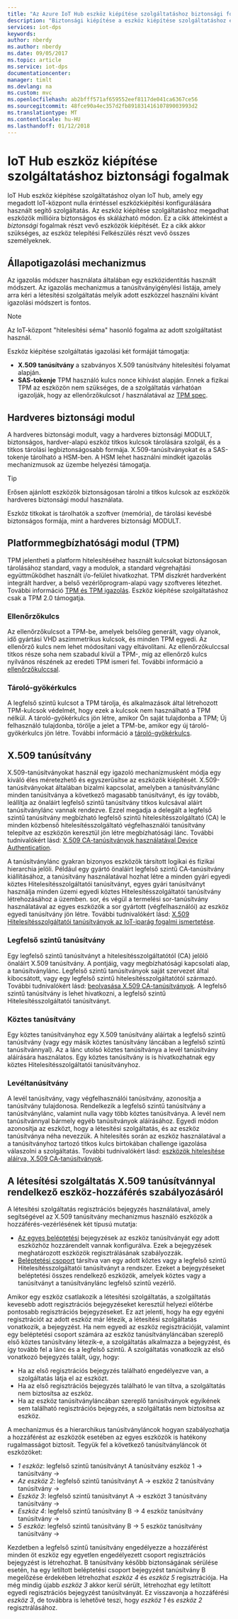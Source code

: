 ```yaml
---
title: "Az Azure IoT Hub eszköz kiépítése szolgáltatáshoz biztonsági fogalmak |} Microsoft Docs"
description: "Biztonsági kiépítése a eszköz kiépítése szolgáltatáshoz és az IoT-központ jellemző fogalmakat ismerteti"
services: iot-dps
keywords: 
author: nberdy
ms.author: nberdy
ms.date: 09/05/2017
ms.topic: article
ms.service: iot-dps
documentationcenter: 
manager: timlt
ms.devlang: na
ms.custom: mvc
ms.openlocfilehash: ab2bfff571af659552eef8117de041ca6367ce56
ms.sourcegitcommit: 48fce90a4ec357d2fb89183141610789003993d2
ms.translationtype: MT
ms.contentlocale: hu-HU
ms.lasthandoff: 01/12/2018
---
```

# <a name="iot-hub-device-provisioning-service-security-concepts"></a>IoT Hub eszköz kiépítése szolgáltatáshoz biztonsági fogalmak 

IoT Hub eszköz kiépítése szolgáltatáshoz olyan IoT hub, amely egy megadott IoT-központ nulla érintéssel eszközkiépítési konfigurálására használt segítő szolgáltatás. Az eszköz kiépítése szolgáltatáshoz megadhat eszközök millióira biztonságos és skálázható módon. Ez a cikk áttekintést a *biztonsági* fogalmak részt vevő eszközök kiépítését. Ez a cikk akkor szükséges, az eszköz telepítési Felkészülés részt vevő összes személyeknek.

## <a name="attestation-mechanism"></a>Állapotigazolási mechanizmus

Az igazolás módszer használata általában egy eszközidentitás használt módszert. Az igazolás mechanizmus a tanúsítványigénylési listája, amely arra kéri a létesítési szolgáltatás melyik adott eszközzel használni kívánt igazolási módszert is fontos.

> [!NOTE]
> Az IoT-központ "hitelesítési séma" hasonló fogalma az adott szolgáltatást használ.

Eszköz kiépítése szolgáltatás igazolási két formáját támogatja:
* **X.509 tanúsítvány** a szabványos X.509 tanúsítvány hitelesítési folyamat alapján.
* **SAS-tokenje** TPM használó kulcs nonce kihívást alapján. Ennek a fizikai TPM az eszközön nem szükséges, de a szolgáltatás várhatóan igazolják, hogy az ellenőrzőkulcsot / használatával az [TPM spec](https://trustedcomputinggroup.org/work-groups/trusted-platform-module/).

## <a name="hardware-security-module"></a>Hardveres biztonsági modul

A hardveres biztonsági modult, vagy a hardveres biztonsági MODULT, biztonságos, hardver-alapú eszköz titkos kulcsok tárolására szolgál, és a titkos tárolási legbiztonságosabb formája. X.509-tanúsítványokat és a SAS-tokenje tárolható a HSM-ben. A HSM lehet használni mindkét igazolás mechanizmusok az üzembe helyezési támogatja.

> [!TIP]
> Erősen ajánlott eszközök biztonságosan tárolni a titkos kulcsok az eszközök hardveres biztonsági modul használata.

Eszköz titkokat is tárolhatók a szoftver (memória), de tárolási kevésbé biztonságos formája, mint a hardveres biztonsági MODULT.

## <a name="trusted-platform-module-tpm"></a>Platformmegbízhatósági modul (TPM)

TPM jelentheti a platform hitelesítéséhez használt kulcsokat biztonságosan tárolásához standard, vagy a modulok, a standard végrehajtási együttműködhet használt i/o-felület hivatkozhat. TPM diszkrét hardverként integrált hardver, a belső vezérlőprogram-alapú vagy szoftveres létezhet. További információ [TPM és TPM igazolás](/windows-server/identity/ad-ds/manage/component-updates/tpm-key-attestation). Eszköz kiépítése szolgáltatáshoz csak a TPM 2.0 támogatja.

### <a name="endorsement-key"></a>Ellenőrzőkulcs

Az ellenőrzőkulcsot a TPM-be, amelyek belsőleg generált, vagy olyanok, idő gyártási VHD aszimmetrikus kulcsok, és minden TPM egyedi. Az ellenőrző kulcs nem lehet módosítani vagy eltávolítani. Az ellenőrzőkulccsal titkos része soha nem szabadul kívül a TPM-, míg az ellenőrző kulcs nyilvános részének az eredeti TPM ismeri fel. További információ a [ellenőrzőkulccsal](https://technet.microsoft.com/library/cc770443(v=ws.11).aspx).

### <a name="storage-root-key"></a>Tároló-gyökérkulcs

A legfelső szintű kulcsot a TPM tárolja, és alkalmazások által létrehozott TPM-kulcsok védelmét, hogy ezek a kulcsok nem használható a TPM nélkül. A tároló-gyökérkulcs jön létre, amikor Ön saját tulajdonba a TPM; Új felhasználó tulajdonba, törölje a jelet a TPM-be, amikor egy új tároló-gyökérkulcs jön létre. További információ a [tároló-gyökérkulcs](https://technet.microsoft.com/library/cc753560(v=ws.11).aspx).

## <a name="x509-certificates"></a>X.509 tanúsítvány

X.509-tanúsítványokat használ egy igazoló mechanizmusként módja egy kiváló éles méretezhető és egyszerűsítse az eszközök kiépítését. X.509-tanúsítványokat általában bizalmi kapcsolat, amelyben a tanúsítványlánc minden tanúsítványa a következő magasabb tanúsítványt, és így tovább, leállítja az önaláírt legfelső szintű tanúsítvány titkos kulcsával aláírt tanúsítványlánc vannak rendezve. Ezzel megadja a delegált a legfelső szintű tanúsítvány megbízható legfelső szintű hitelesítésszolgáltató (CA) le minden közbenső hitelesítésszolgáltató végfelhasználói tanúsítvány telepítve az eszközön keresztül jön létre megbízhatósági lánc. További tudnivalókért lásd: [X.509 CA-tanúsítványok használatával Device Authentication](https://docs.microsoft.com/azure/iot-hub/iot-hub-x509ca-overview). 

A tanúsítványlánc gyakran bizonyos eszközök társított logikai és fizikai hierarchia jelöli. Például egy gyártó önaláírt legfelső szintű CA-tanúsítvány kiállításához, a tanúsítvány használatával hozhat létre a minden gyári egyedi köztes Hitelesítésszolgáltatói tanúsítványt, egyes gyári tanúsítványt használja minden üzemi egyedi köztes Hitelesítésszolgáltatói tanúsítvány létrehozásához a üzemben. sor, és végül a termelési sor-tanúsítvány használatával az egyes eszközök a sor gyártott (végfelhasználói) az eszköz egyedi tanúsítvány jön létre. További tudnivalókért lásd: [X.509 Hitelesítésszolgáltatói tanúsítványok az IoT-iparág fogalmi ismertetése](https://docs.microsoft.com/azure/iot-hub/iot-hub-x509ca-concept). 

### <a name="root-certificate"></a>Legfelső szintű tanúsítvány

Egy legfelső szintű tanúsítványt a hitelesítésszolgáltatótól (CA) jelölő önaláírt X.509 tanúsítvány. A pontjáig, vagy megbízhatósági kapcsolati alap, a tanúsítványlánc. Legfelső szintű tanúsítványok saját szervezet által kibocsátott, vagy egy legfelső szintű hitelesítésszolgáltatótól származó. További tudnivalókért lásd: [beolvasása X.509 CA-tanúsítványok](https://docs.microsoft.com/azure/iot-hub/iot-hub-security-x509-get-started#get-x509-ca-certificates). A legfelső szintű tanúsítvány is lehet hivatkozni, a legfelső szintű Hitelesítésszolgáltatói tanúsítványt.

### <a name="intermediate-certificate"></a>Köztes tanúsítvány

Egy köztes tanúsítványhoz egy X.509 tanúsítvány aláírtak a legfelső szintű tanúsítvány (vagy egy másik köztes tanúsítvány láncában a legfelső szintű tanúsítvánnyal). Az a lánc utolsó köztes tanúsítványa a levél tanúsítvány aláírására használatos. Egy köztes tanúsítvány is is hivatkozhatnak egy köztes Hitelesítésszolgáltatói tanúsítványhoz.

### <a name="leaf-certificate"></a>Levéltanúsítvány

A levél tanúsítvány, vagy végfelhasználói tanúsítvány, azonosítja a tanúsítvány tulajdonosa. Rendelkezik a legfelső szintű tanúsítvány a tanúsítványlánc, valamint nulla vagy több köztes tanúsítványa. A levél nem tanúsítvánnyal bármely egyéb tanúsítványok aláírásához. Egyedi módon azonosítja az eszközt, hogy a létesítési szolgáltatás, és az eszköz tanúsítványa néha nevezzük. A hitelesítés során az eszköz használatával a a tanúsítványhoz tartozó titkos kulcs birtokában challenge igazolása válaszolni a szolgáltatás. További tudnivalókért lásd: [eszközök hitelesítése aláírva, X.509 CA-tanúsítványok](https://docs.microsoft.com/azure/iot-hub/iot-hub-x509ca-overview#authenticating-devices-signed-with-x509-ca-certificates).

## <a name="controlling-device-access-to-the-provisioning-service-with-x509-certificates"></a>A létesítési szolgáltatás X.509 tanúsítvánnyal rendelkező eszköz-hozzáférés szabályozásáról

A létesítési szolgáltatás regisztrációs bejegyzés használatával, amely segítségével az X.509 tanúsítvány mechanizmus használó eszközök a hozzáférés-vezérlésének két típusú mutatja:  

- [Az egyes beléptetési](./concepts-service.md#individual-enrollment) bejegyzések az eszköz tanúsítványát egy adott eszközhöz hozzárendelt vannak konfigurálva. Ezek a bejegyzések meghatározott eszközök regisztrálásának szabályozzák.
- [Beléptetési csoport](./concepts-service.md#enrollment-group) társítva van egy adott köztes vagy a legfelső szintű Hitelesítésszolgáltatói tanúsítványt a rendszer. Ezeket a bejegyzéseket beléptetési összes rendelkező eszközök, amelyek köztes vagy a tanúsítványt a tanúsítványlánc legfelső szintű vezérlő. 

Amikor egy eszköz csatlakozik a létesítési szolgáltatás, a szolgáltatás kevesebb adott regisztrációs bejegyzéseket keresztül helyezi előtérbe pontosabb regisztrációs bejegyzéseket. Ez azt jelenti, hogy ha egy egyéni regisztrációt az adott eszköz már létezik, a létesítési szolgáltatás vonatkozik, a bejegyzést. Ha nem egyedi az eszköz regisztrációját, valamint egy beléptetési csoport számára az eszköz tanúsítványláncában szereplő első köztes tanúsítvány létezik-e, a szolgáltatás alkalmazza a bejegyzést, és így tovább fel a lánc és a legfelső szintű. A szolgáltatás vonatkozik az első vonatkozó bejegyzés talált, úgy, hogy:

- Ha az első regisztrációs bejegyzés található engedélyezve van, a szolgáltatás látja el az eszközt.
- Ha az első regisztrációs bejegyzés található le van tiltva, a szolgáltatás nem biztosítsa az eszköz.  
- Ha az eszköz tanúsítványláncában szereplő tanúsítványok egyikének sem található regisztrációs bejegyzés, a szolgáltatás nem biztosítsa az eszköz. 

A mechanizmus és a hierarchikus tanúsítványláncok hogyan szabályozhatja a hozzáférést az eszközök esetében az egyes eszközök is hatékony rugalmasságot biztosít. Tegyük fel a következő tanúsítványláncok öt eszközöket: 

- *1 eszköz*: legfelső szintű tanúsítványt A tanúsítvány eszköz 1 -> tanúsítvány ->
- *Az eszköz 2*: legfelső szintű tanúsítványt A -> eszköz 2 tanúsítvány tanúsítvány ->
- *Eszköz 3*: legfelső szintű tanúsítványt A -> eszközt 3 tanúsítvány tanúsítvány ->
- *Eszköz 4*: legfelső szintű tanúsítvány B -> 4 eszköz tanúsítvány tanúsítvány ->
- *5 eszköz*: legfelső szintű tanúsítvány B -> 5 eszköz tanúsítvány tanúsítvány ->

Kezdetben a legfelső szintű tanúsítvány engedélyezze a hozzáférést minden öt eszköz egy egyetlen engedélyezett csoport regisztrációs bejegyzést is létrehozhat. B tanúsítvány később biztonságának sérülése esetén, ha egy letiltott beléptetési csoport bejegyzést tanúsítvány B megelőzése érdekében létrehozhat *eszköz 4* és *eszköz 5* regisztrációja. Ha még mindig újabb *eszköz 3* akkor kerül sérült, létrehozhat egy letiltott egyedi regisztrációs bejegyzést tanúsítványát. Ez visszavonja a hozzáférési *eszköz 3*, de továbbra is lehetővé teszi, hogy *eszköz 1* és *eszköz 2* regisztrálásához.